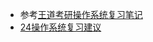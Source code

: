 - 参考[王道考研操作系统复习笔记](https://blog.csdn.net/weixin_45604295/article/details/122858800)
- [24操作系统复习建议](https://docs.qq.com/doc/DRm5xTW50Vm92V2t5)